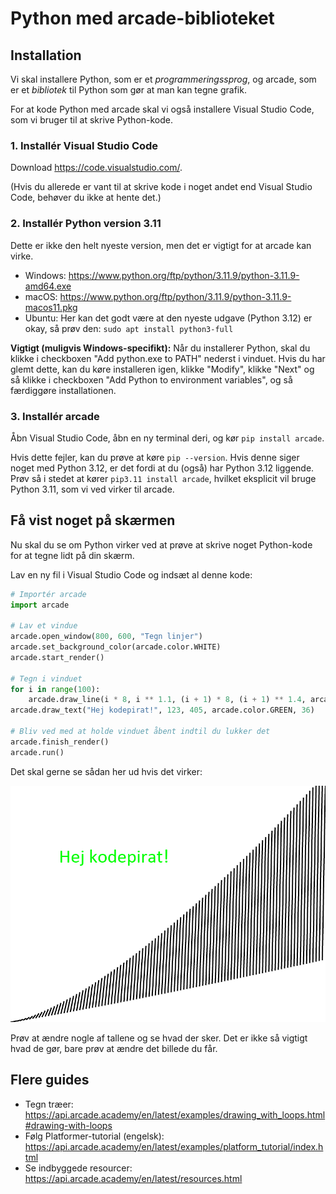# Python med arcade-biblioteket

## Installation

Vi skal installere Python, som er et *programmeringssprog*, og arcade, som er et *bibliotek* til Python som gør at man kan tegne grafik.

For at kode Python med arcade skal vi også installere Visual Studio Code, som vi bruger til at skrive Python-kode.

### 1. Installér Visual Studio Code

Download <https://code.visualstudio.com/>.

(Hvis du allerede er vant til at skrive kode i noget andet end Visual Studio Code, behøver du ikke at hente det.)


### 2. Installér Python **version 3.11**

Dette er ikke den helt nyeste version, men det er vigtigt for at arcade kan virke.

- Windows: https://www.python.org/ftp/python/3.11.9/python-3.11.9-amd64.exe
- macOS: https://www.python.org/ftp/python/3.11.9/python-3.11.9-macos11.pkg
- Ubuntu: Her kan det godt være at den nyeste udgave (Python 3.12) er okay, så prøv den: `sudo apt install python3-full`

**Vigtigt (muligvis Windows-specifikt):** Når du installerer Python, skal du klikke i checkboxen "Add python.exe to PATH" nederst i vinduet.  Hvis du har glemt dette, kan du køre installeren igen, klikke "Modify", klikke "Next" og så klikke i checkboxen "Add Python to environment variables", og så færdiggøre installationen.


### 3. Installér arcade

Åbn Visual Studio Code, åbn en ny terminal deri, og kør `pip install arcade`.

Hvis dette fejler, kan du prøve at køre `pip --version`. Hvis denne siger noget med Python 3.12, er det fordi at du (også) har Python 3.12 liggende.  Prøv så i stedet at kører `pip3.11 install arcade`, hvilket eksplicit vil bruge Python 3.11, som vi ved virker til arcade.


## Få vist noget på skærmen

Nu skal du se om Python virker ved at prøve at skrive noget Python-kode for at tegne lidt på din skærm.

Lav en ny fil i Visual Studio Code og indsæt al denne kode:

```python
# Importér arcade
import arcade

# Lav et vindue
arcade.open_window(800, 600, "Tegn linjer")
arcade.set_background_color(arcade.color.WHITE)
arcade.start_render()

# Tegn i vinduet
for i in range(100):
    arcade.draw_line(i * 8, i ** 1.1, (i + 1) * 8, (i + 1) ** 1.4, arcade.color.BLACK, 3)
arcade.draw_text("Hej kodepirat!", 123, 405, arcade.color.GREEN, 36)

# Bliv ved med at holde vinduet åbent indtil du lukker det
arcade.finish_render()
arcade.run()
```

Det skal gerne se sådan her ud hvis det virker:

![](tegn_linjer.png)

Prøv at ændre nogle af tallene og se hvad der sker.  Det er ikke så vigtigt hvad de gør, bare prøv at ændre det billede du får.


## Flere guides

- Tegn træer: https://api.arcade.academy/en/latest/examples/drawing_with_loops.html#drawing-with-loops
- Følg Platformer-tutorial (engelsk): https://api.arcade.academy/en/latest/examples/platform_tutorial/index.html
- Se indbyggede resourcer: https://api.arcade.academy/en/latest/resources.html
